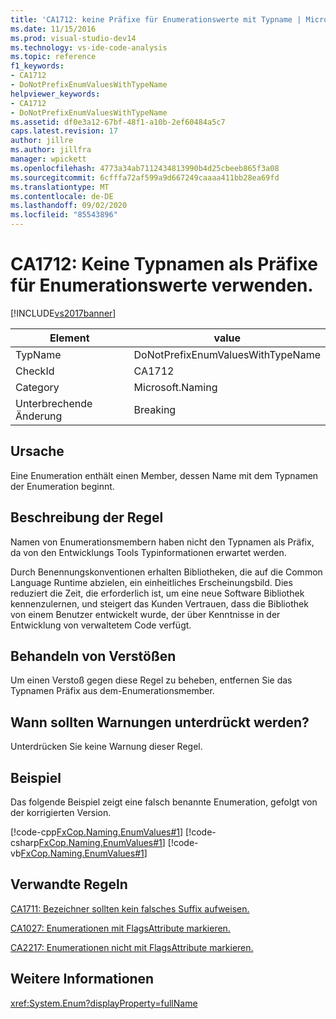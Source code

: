 ```yaml
---
title: 'CA1712: keine Präfixe für Enumerationswerte mit Typname | Microsoft-Dokumentation'
ms.date: 11/15/2016
ms.prod: visual-studio-dev14
ms.technology: vs-ide-code-analysis
ms.topic: reference
f1_keywords:
- CA1712
- DoNotPrefixEnumValuesWithTypeName
helpviewer_keywords:
- CA1712
- DoNotPrefixEnumValuesWithTypeName
ms.assetid: df0e3a12-67bf-48f1-a10b-2ef60484a5c7
caps.latest.revision: 17
author: jillre
ms.author: jillfra
manager: wpickett
ms.openlocfilehash: 4773a34ab7112434813990b4d25cbeeb865f3a08
ms.sourcegitcommit: 6cfffa72af599a9d667249caaaa411bb28ea69fd
ms.translationtype: MT
ms.contentlocale: de-DE
ms.lasthandoff: 09/02/2020
ms.locfileid: "85543896"
---
```

# <a name="ca1712-do-not-prefix-enum-values-with-type-name"></a>CA1712: Keine Typnamen als Präfixe für Enumerationswerte verwenden.
[!INCLUDE[vs2017banner](../includes/vs2017banner.md)]

|Element|value|
|-|-|
|TypName|DoNotPrefixEnumValuesWithTypeName|
|CheckId|CA1712|
|Category|Microsoft.Naming|
|Unterbrechende Änderung|Breaking|

## <a name="cause"></a>Ursache
 Eine Enumeration enthält einen Member, dessen Name mit dem Typnamen der Enumeration beginnt.

## <a name="rule-description"></a>Beschreibung der Regel
 Namen von Enumerationsmembern haben nicht den Typnamen als Präfix, da von den Entwicklungs Tools Typinformationen erwartet werden.

 Durch Benennungskonventionen erhalten Bibliotheken, die auf die Common Language Runtime abzielen, ein einheitliches Erscheinungsbild. Dies reduziert die Zeit, die erforderlich ist, um eine neue Software Bibliothek kennenzulernen, und steigert das Kunden Vertrauen, dass die Bibliothek von einem Benutzer entwickelt wurde, der über Kenntnisse in der Entwicklung von verwaltetem Code verfügt.

## <a name="how-to-fix-violations"></a>Behandeln von Verstößen
 Um einen Verstoß gegen diese Regel zu beheben, entfernen Sie das Typnamen Präfix aus dem-Enumerationsmember.

## <a name="when-to-suppress-warnings"></a>Wann sollten Warnungen unterdrückt werden?
 Unterdrücken Sie keine Warnung dieser Regel.

## <a name="example"></a>Beispiel
 Das folgende Beispiel zeigt eine falsch benannte Enumeration, gefolgt von der korrigierten Version.

 [!code-cpp[FxCop.Naming.EnumValues#1](../snippets/cpp/VS_Snippets_CodeAnalysis/FxCop.Naming.EnumValues/cpp/FxCop.Naming.EnumValues.cpp#1)]
 [!code-csharp[FxCop.Naming.EnumValues#1](../snippets/csharp/VS_Snippets_CodeAnalysis/FxCop.Naming.EnumValues/cs/FxCop.Naming.EnumValues.cs#1)]
 [!code-vb[FxCop.Naming.EnumValues#1](../snippets/visualbasic/VS_Snippets_CodeAnalysis/FxCop.Naming.EnumValues/vb/FxCop.Naming.EnumValues.vb#1)]

## <a name="related-rules"></a>Verwandte Regeln
 [CA1711: Bezeichner sollten kein falsches Suffix aufweisen.](../code-quality/ca1711-identifiers-should-not-have-incorrect-suffix.md)

 [CA1027: Enumerationen mit FlagsAttribute markieren.](../code-quality/ca1027-mark-enums-with-flagsattribute.md)

 [CA2217: Enumerationen nicht mit FlagsAttribute markieren.](../code-quality/ca2217-do-not-mark-enums-with-flagsattribute.md)

## <a name="see-also"></a>Weitere Informationen
 <xref:System.Enum?displayProperty=fullName>
